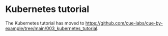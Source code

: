 # Kubernetes tutorial

The Kubernetes tutorial has moved to
https://github.com/cue-labs/cue-by-example/tree/main/003_kubernetes_tutorial.
